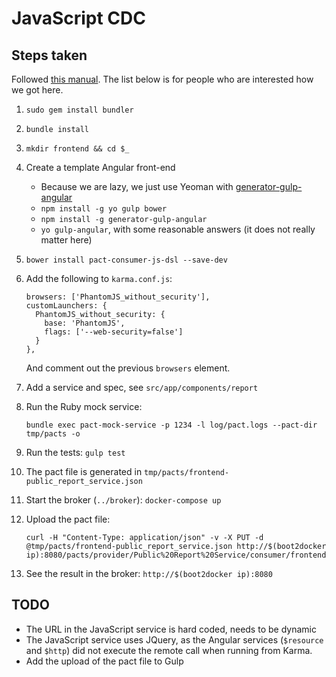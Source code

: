 # JavaScript CDC

## Steps taken

Followed [this manual](https://github.com/DiUS/pact-consumer-js-dsl#installing-pact-mock-service).
The list below is for people who are interested how we got here.

1.  `sudo gem install bundler`
2.  `bundle install`
3.  `mkdir frontend && cd $_`
4.  Create a template Angular front-end
    *   Because we are lazy, we just use Yeoman with
        [generator-gulp-angular](https://github.com/Swiip/generator-gulp-angular)
    *   `npm install -g yo gulp bower`
    *   `npm install -g generator-gulp-angular`
    *   `yo gulp-angular`, with some reasonable answers (it does not really
        matter here)
5.  `bower install pact-consumer-js-dsl --save-dev`
6.  Add the following to `karma.conf.js`:
        
        browsers: ['PhantomJS_without_security'],
        customLaunchers: {
          PhantomJS_without_security: {
            base: 'PhantomJS',
            flags: ['--web-security=false']
          }
        },

    And comment out the previous `browsers` element.
7.  Add a service and spec, see `src/app/components/report`
8.  Run the Ruby mock service:

        bundle exec pact-mock-service -p 1234 -l log/pact.logs --pact-dir tmp/pacts -o

9.  Run the tests: `gulp test`
10. The pact file is generated in
    `tmp/pacts/frontend-public_report_service.json`
11. Start the broker (`../broker`): `docker-compose up`
12. Upload the pact file:

        curl -H "Content-Type: application/json" -v -X PUT -d @tmp/pacts/frontend-public_report_service.json http://$(boot2docker ip):8080/pacts/provider/Public%20Report%20Service/consumer/frontend/version/1.0.0

13. See the result in the broker: `http://$(boot2docker ip):8080`

## TODO

*   The URL in the JavaScript service is hard coded, needs to be dynamic
*   The JavaScript service uses JQuery, as the Angular services (`$resource`
    and `$http`) did not execute the remote call when running from Karma.
*   Add the upload of the pact file to Gulp
